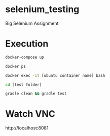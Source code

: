 # selenium_testing
Big Selenium Assignment

# Execution
```bash
docker-compose up
```

```bash
docker ps
```

```bash
docker exec -it [ubuntu container name] bash
```

```bash
cd [test folder]
```

```bash
gradle clean && gradle test
```

# Watch VNC
http://localhost:8081
